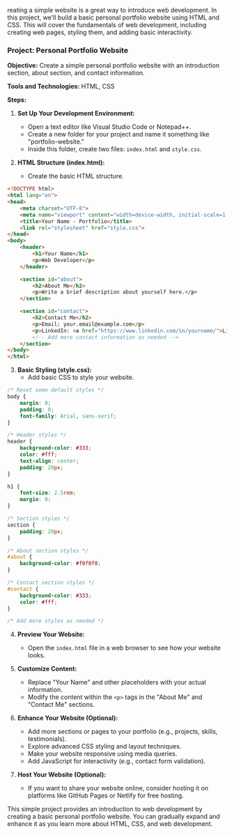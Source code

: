 reating a simple website is a great way to introduce web development. In this project, we'll build a basic personal portfolio website using HTML and CSS. This will cover the fundamentals of web development, including creating web pages, styling them, and adding basic interactivity.

### Project: Personal Portfolio Website

**Objective:** Create a simple personal portfolio website with an introduction section, about section, and contact information.

**Tools and Technologies:** HTML, CSS

**Steps:**

1. **Set Up Your Development Environment:**
   - Open a text editor like Visual Studio Code or Notepad++.
   - Create a new folder for your project and name it something like "portfolio-website."
   - Inside this folder, create two files: `index.html` and `style.css`.

2. **HTML Structure (index.html):**
   - Create the basic HTML structure.

```html
<!DOCTYPE html>
<html lang="en">
<head>
    <meta charset="UTF-8">
    <meta name="viewport" content="width=device-width, initial-scale=1.0">
    <title>Your Name - Portfolio</title>
    <link rel="stylesheet" href="style.css">
</head>
<body>
    <header>
        <h1>Your Name</h1>
        <p>Web Developer</p>
    </header>

    <section id="about">
        <h2>About Me</h2>
        <p>Write a brief description about yourself here.</p>
    </section>

    <section id="contact">
        <h2>Contact Me</h2>
        <p>Email: your.email@example.com</p>
        <p>LinkedIn: <a href="https://www.linkedin.com/in/yourname/">LinkedIn Profile</a></p>
        <!-- Add more contact information as needed -->
    </section>
</body>
</html>
```

3. **Basic Styling (style.css):**
   - Add basic CSS to style your website.

```css
/* Reset some default styles */
body {
    margin: 0;
    padding: 0;
    font-family: Arial, sans-serif;
}

/* Header styles */
header {
    background-color: #333;
    color: #fff;
    text-align: center;
    padding: 20px;
}

h1 {
    font-size: 2.5rem;
    margin: 0;
}

/* Section styles */
section {
    padding: 20px;
}

/* About section styles */
#about {
    background-color: #f0f0f0;
}

/* Contact section styles */
#contact {
    background-color: #333;
    color: #fff;
}

/* Add more styles as needed */
```

4. **Preview Your Website:**
   - Open the `index.html` file in a web browser to see how your website looks.

5. **Customize Content:**
   - Replace "Your Name" and other placeholders with your actual information.
   - Modify the content within the `<p>` tags in the "About Me" and "Contact Me" sections.

6. **Enhance Your Website (Optional):**
   - Add more sections or pages to your portfolio (e.g., projects, skills, testimonials).
   - Explore advanced CSS styling and layout techniques.
   - Make your website responsive using media queries.
   - Add JavaScript for interactivity (e.g., contact form validation).

7. **Host Your Website (Optional):**
   - If you want to share your website online, consider hosting it on platforms like GitHub Pages or Netlify for free hosting.

This simple project provides an introduction to web development by creating a basic personal portfolio website. You can gradually expand and enhance it as you learn more about HTML, CSS, and web development.
